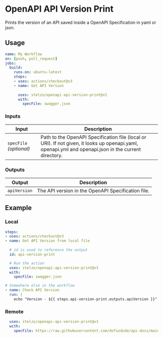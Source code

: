 # OpenAPI API Version Print

Prints the version of an API saved inside a OpenAPI Specification in yaml or json.

## Usage

```yaml
name: My Workflow
on: [push, pull_request]
jobs:
  build:
    runs-on: ubuntu-latest
    steps:
    - uses: actions/checkout@v3
    - name: Get API Version
      
      uses: stelzo/openapi-api-version-print@v1
      with:
        specFile: swagger.json
```

### Inputs

| Input                                             | Description                                        |
|------------------------------------------------------|-----------------------------------------------|
| `specFile` _(optional)_  | Path to the OpenAPI Specification file (local or URI). If not given, it looks up openapi.yaml, openapi.yml and openapi.json in the current directory.    |

### Outputs

| Output                                             | Description                                        |
|------------------------------------------------------|-----------------------------------------------|
| `apiVersion`  | The API version in the OpenAPI Specification file.    |

## Example

### Local

```yaml
steps:
- uses: actions/checkout@v3
- name: Get API Version from local file
  
  # id is used to reference the output
  id: api-version-print

  # Run the action
  uses: stelzo/openapi-api-version-print@v1
  with:
    specFile: swagger.json

# Somewhere else in the workflow
- name: Check API Version
  run: |
    echo "Version - ${{ steps.api-version-print.outputs.apiVersion }}"
```

### Remote

```yaml
  uses: stelzo/openapi-api-version-print@v1
  with:
    specFile: https://raw.githubusercontent.com/dofusdude/api-docs/main/openapi-3.0.yaml
```